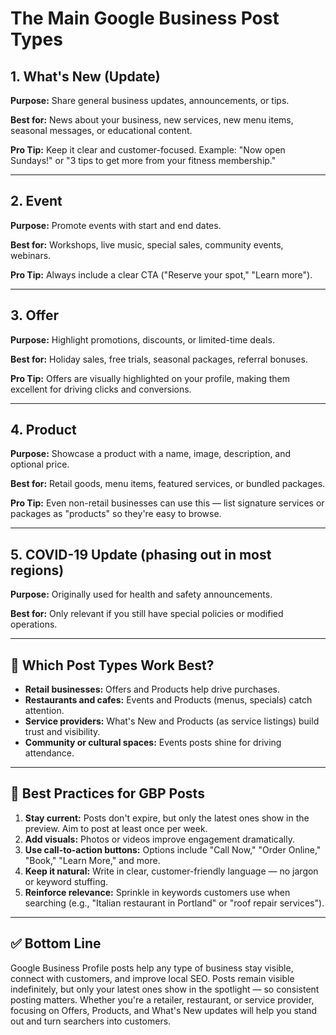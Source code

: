 # The Main Google Business Post Types

## 1. What's New (Update)

**Purpose:** Share general business updates, announcements, or tips.

**Best for:** News about your business, new services, new menu items, seasonal messages, or educational content.

**Pro Tip:** Keep it clear and customer-focused. Example: "Now open Sundays!" or "3 tips to get more from your fitness membership."

---

## 2. Event

**Purpose:** Promote events with start and end dates.

**Best for:** Workshops, live music, special sales, community events, webinars.

**Pro Tip:** Always include a clear CTA ("Reserve your spot," "Learn more").

---

## 3. Offer

**Purpose:** Highlight promotions, discounts, or limited-time deals.

**Best for:** Holiday sales, free trials, seasonal packages, referral bonuses.

**Pro Tip:** Offers are visually highlighted on your profile, making them excellent for driving clicks and conversions.

---

## 4. Product

**Purpose:** Showcase a product with a name, image, description, and optional price.

**Best for:** Retail goods, menu items, featured services, or bundled packages.

**Pro Tip:** Even non-retail businesses can use this — list signature services or packages as "products" so they're easy to browse.

---

## 5. COVID-19 Update (phasing out in most regions)

**Purpose:** Originally used for health and safety announcements.

**Best for:** Only relevant if you still have special policies or modified operations.

---

## 🎯 Which Post Types Work Best?

- **Retail businesses:** Offers and Products help drive purchases.
- **Restaurants and cafes:** Events and Products (menus, specials) catch attention.
- **Service providers:** What's New and Products (as service listings) build trust and visibility.
- **Community or cultural spaces:** Events posts shine for driving attendance.

---

## 🧭 Best Practices for GBP Posts

1. **Stay current:** Posts don't expire, but only the latest ones show in the preview. Aim to post at least once per week.
2. **Add visuals:** Photos or videos improve engagement dramatically.
3. **Use call-to-action buttons:** Options include "Call Now," "Order Online," "Book," "Learn More," and more.
4. **Keep it natural:** Write in clear, customer-friendly language — no jargon or keyword stuffing.
5. **Reinforce relevance:** Sprinkle in keywords customers use when searching (e.g., "Italian restaurant in Portland" or "roof repair services").

---

## ✅ Bottom Line

Google Business Profile posts help any type of business stay visible, connect with customers, and improve local SEO. Posts remain visible indefinitely, but only your latest ones show in the spotlight — so consistent posting matters. Whether you're a retailer, restaurant, or service provider, focusing on Offers, Products, and What's New updates will help you stand out and turn searchers into customers.